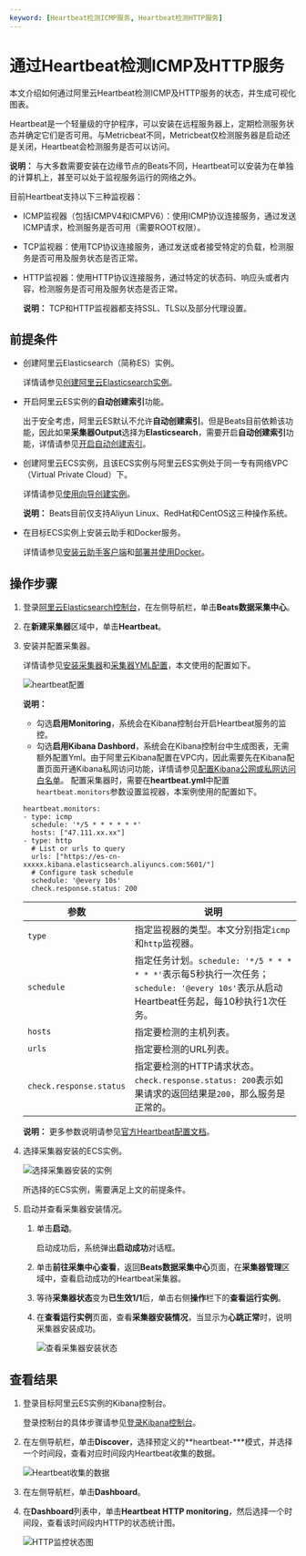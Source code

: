 ```yaml
---
keyword: [Heartbeat检测ICMP服务, Heartbeat检测HTTP服务]
---
```


# 通过Heartbeat检测ICMP及HTTP服务

本文介绍如何通过阿里云Heartbeat检测ICMP及HTTP服务的状态，并生成可视化图表。

Heartbeat是一个轻量级的守护程序，可以安装在远程服务器上，定期检测服务状态并确定它们是否可用。与Metricbeat不同，Metricbeat仅检测服务器是启动还是关闭，Heartbeat会检测服务是否可以访问。

**说明：** 与大多数需要安装在边缘节点的Beats不同，Heartbeat可以安装为在单独的计算机上，甚至可以处于监视服务运行的网络之外。

目前Heartbeat支持以下三种监视器：

-   ICMP监视器（包括ICMPV4和ICMPV6）：使用ICMP协议连接服务，通过发送ICMP请求，检测服务是否可用（需要ROOT权限）。
-   TCP监视器：使用TCP协议连接服务，通过发送或者接受特定的负载，检测服务是否可用及服务状态是否正常。
-   HTTP监视器：使用HTTP协议连接服务，通过特定的状态码、响应头或者内容，检测服务是否可用及服务状态是否正常。

    **说明：** TCP和HTTP监视器都支持SSL、TLS以及部分代理设置。


## 前提条件

-   创建阿里云Elasticsearch（简称ES）实例。

    详情请参见[创建阿里云Elasticsearch实例](/intl.zh-CN/快速入门/步骤一：创建实例/创建阿里云Elasticsearch实例.md)。

-   开启阿里云ES实例的**自动创建索引**功能。

    出于安全考虑，阿里云ES默认不允许**自动创建索引**。但是Beats目前依赖该功能，因此如果**采集器Output**选择为**Elasticsearch**，需要开启**自动创建索引**功能，详情请参见[开启自动创建索引](/intl.zh-CN/快速入门/步骤二：配置实例（可选）.md)。

-   创建阿里云ECS实例，且该ECS实例与阿里云ES实例处于同一专有网络VPC（Virtual Private Cloud）下。

    详情请参见[使用向导创建实例](/intl.zh-CN/实例/创建实例/使用向导创建实例.md)。

    **说明：** Beats目前仅支持Aliyun Linux、RedHat和CentOS这三种操作系统。

-   在目标ECS实例上安装云助手和Docker服务。

    详情请参见[安装云助手客户端](/intl.zh-CN/运维与监控/云助手/配置云助手客户端/安装云助手客户端.md)和[部署并使用Docker](/intl.zh-CN/建站教程/搭建应用/部署并使用Docker.md)。


## 操作步骤

1.  登录[阿里云Elasticsearch控制台](https://elasticsearch.console.aliyun.com/#/home)，在左侧导航栏，单击**Beats数据采集中心**。

2.  在**新建采集器**区域中，单击**Heartbeat**。

3.  安装并配置采集器。

    详情请参见[安装采集器](/intl.zh-CN/Beats采集中心/安装采集器.md)和[采集器YML配置](/intl.zh-CN/Beats采集中心/采集器YML配置.md)，本文使用的配置如下。

    ![heartbeat配置](https://static-aliyun-doc.oss-cn-hangzhou.aliyuncs.com/assets/img/zh-CN/3112659951/p88191.png)

    **说明：**

    -   勾选**启用Monitoring**，系统会在Kibana控制台开启Heartbeat服务的监控。
    -   勾选**启用Kibana Dashbord**，系统会在Kibana控制台中生成图表，无需额外配置Yml。由于阿里云Kibana配置在VPC内，因此需要先在Kibana配置页面开通Kibana私网访问功能，详情请参见[配置Kibana公网或私网访问白名单](/intl.zh-CN/实例管理/可视化控制/Kibana/配置Kibana公网或私网访问白名单.md)。
    配置采集器时，需要在**heartbeat.yml**中配置`heartbeat.monitors`参数设置监视器，本案例使用的配置如下。

    ```
    heartbeat.monitors:
    - type: icmp
      schedule: '*/5 * * * * * *'
      hosts: ["47.111.xx.xx"]
    - type: http
      # List or urls to query
      urls: ["https://es-cn-xxxxx.kibana.elasticsearch.aliyuncs.com:5601/"]
      # Configure task schedule
      schedule: '@every 10s'
      check.response.status: 200
    ```

    |参数|说明|
    |--|--|
    |`type`|指定监视器的类型。本文分别指定`icmp`和`http`监视器。|
    |`schedule`|指定任务计划。`schedule: '*/5 * * * * * *'`表示每5秒执行一次任务；`schedule: '@every 10s'`表示从启动Heartbeat任务起，每10秒执行1次任务。|
    |`hosts`|指定要检测的主机列表。|
    |`urls`|指定要检测的URL列表。|
    |`check.response.status`|指定要检测的HTTP请求状态。`check.response.status: 200`表示如果请求的返回结果是`200`，那么服务是正常的。|

    **说明：** 更多参数说明请参见[官方Heartbeat配置文档](https://www.elastic.co/guide/en/beats/heartbeat/6.8/configuration-heartbeat-options.html)。

4.  选择采集器安装的ECS实例。

    ![选择采集器安装的实例](https://static-aliyun-doc.oss-cn-hangzhou.aliyuncs.com/assets/img/zh-CN/3112659951/p82419.png)

    所选择的ECS实例，需要满足上文的前提条件。

5.  启动并查看采集器安装情况。

    1.  单击**启动**。

        启动成功后，系统弹出**启动成功**对话框。

    2.  单击**前往采集中心查看**，返回**Beats数据采集中心**页面，在**采集器管理**区域中，查看启动成功的Heartbeat采集器。

    3.  等待**采集器状态**变为**已生效1/1**后，单击右侧**操作**栏下的**查看运行实例**。

    4.  在**查看运行实例**页面，查看**采集器安装情况**，当显示为**心跳正常**时，说明采集器安装成功。

        ![查看采集器安装状态](https://static-aliyun-doc.oss-cn-hangzhou.aliyuncs.com/assets/img/zh-CN/3112659951/p82426.png)


## 查看结果

1.  登录目标阿里云ES实例的Kibana控制台。

    登录控制台的具体步骤请参见[登录Kibana控制台](/intl.zh-CN/实例管理/可视化控制/Kibana/登录Kibana控制台.md)。

2.  在左侧导航栏，单击**Discover**，选择预定义的**heartbeat-\***模式，并选择一个时间段，查看对应时间段内Heartbeat收集的数据。

    ![Heartbeat收集的数据](https://static-aliyun-doc.oss-cn-hangzhou.aliyuncs.com/assets/img/zh-CN/3112659951/p88202.png)

3.  在左侧导航栏，单击**Dashboard**。

4.  在**Dashboard**列表中，单击**Heartbeat HTTP monitoring**，然后选择一个时间段，查看该时间段内HTTP的状态统计图。

    ![HTTP监控状态图](https://static-aliyun-doc.oss-cn-hangzhou.aliyuncs.com/assets/img/zh-CN/3112659951/p88201.png)


